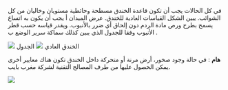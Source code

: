 في كل الحالات يجب أن تكون قاعدة الخندق مسطحة وحائطية مستويان وخاليان من كل الشوائب. يبين الشكل القياسات العادية للخندق.
عرض الميدان أ يجب أن يكون به اتساع يسمح بطرح ورص مادة الردم دون إلحاق أي ضرر بالأنبوب. ويقدر قياسه حسب قطر الأنبوب وفقا للجدول  الذي يبين كذلك سماكة سرير الوضع ب .
<div text-center>
<img src="/assets/images/trench_digging-1.jpg" />
الخندق العادي

<img src="/assets/images/trench_digging-2.jpg" />
الجدول

**هام** : في حالة وجود صخور، أرض مرنة أو متحركة داخل الخندق تكون هناك معايير أخرى يمكن الحصول عليها من طرف المصالح التقنية لشركة مغرب بايب.

<img src = "/assets/images/trench_digging-3.jpg" />

</div>